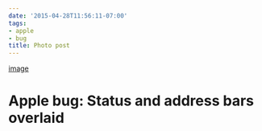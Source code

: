 ```yaml
---
date: '2015-04-28T11:56:11-07:00'
tags:
- apple
- bug
title: Photo post
---
```


[image](/img/2015-04-28-photo-post/c30e9bbc41fc15c12b362c50631b8e13239880066af26e6abe5ac5e3eb045ec3.jpg)

# Apple bug: Status and address bars overlaid
